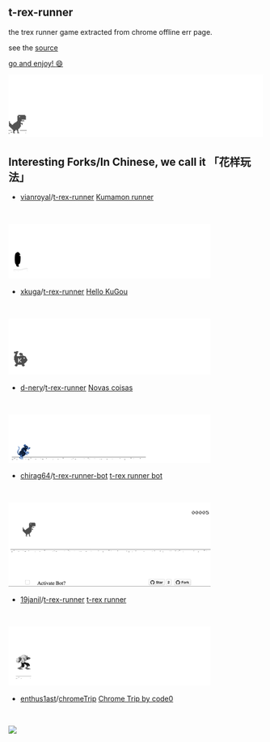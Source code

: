 ## t-rex-runner

the trex runner game extracted from chrome offline err page.

see the [source](https://wayou.github.io/t-rex-runner/)


[go and enjoy! :smile: ](https://janek20202.github.io/John-Chrome-Dino/)

![chrome offline game cast](assets/screenshot.gif)

## Interesting Forks/In Chinese, we call it 「花样玩法」

- [vianroyal](https://github.com/vianroyal)/[t-rex-runner](https://github.com/vianroyal/t-rex-runner) [Kumamon runner](http://vianroyal.github.io/t-rex-runner/) 
<br>

![](assets/kumamon-runner.gif)

- [xkuga](https://github.com/xkuga)/[t-rex-runner](https://github.com/xkuga/t-rex-runner) [Hello KuGou](http://hellokugou.com/) 
<br>

![](assets/hello-kugou.gif)

- [d-nery](https://github.com/d-nery/)/[t-rex-runner](https://github.com/d-nery/t-rex-runner) [Novas coisas](http://d-nery.github.io/t-rex-runner/) 
<br>

![](assets/novas-coisas.gif)

- [chirag64](https://github.com/chirag64)/[t-rex-runner-bot](https://github.com/chirag64/t-rex-runner-bot) [t-rex runner bot](https://chirag64.github.io/t-rex-runner-bot/) 
<br>

![](assets/t-rex-runner-bot.gif)

- [19janil](https://github.com/19janil)/[t-rex-runner](https://github.com/19janil/t-rex-runner) [t-rex runner](https://19janil.github.io/t-rex-runner/) 
<br>

![](assets/t-rex-runner-19janil.gif)

- [enthus1ast](https://github.com/enthus1ast)/[chromeTrip](https://github.com/enthus1ast/chromeTrip) [Chrome Trip by code0](https://code0.itch.io/chrome-trip) 
<br>

![](https://user-images.githubusercontent.com/13794470/37289691-964618be-260a-11e8-8c4a-6df04d6c490d.gif)


